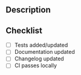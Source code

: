 ## Description
<!-- Describe your changes here -->

## Checklist
- [ ] Tests added/updated
- [ ] Documentation updated
- [ ] Changelog updated
- [ ] CI passes locally